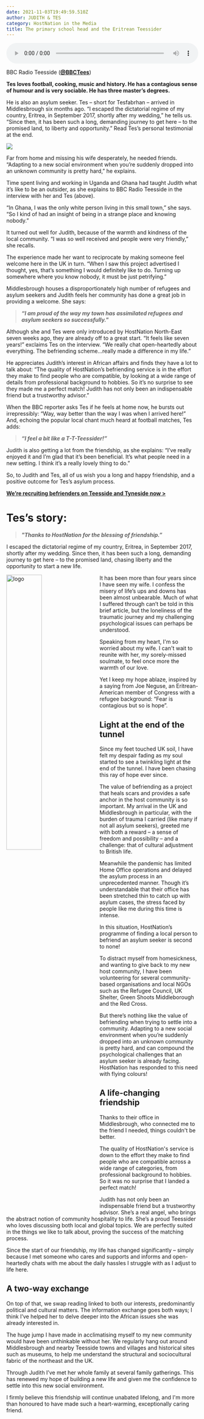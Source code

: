 ```yaml
---
date: 2021-11-03T19:49:59.510Z
author: JUDITH & TES
category: HostNation in the Media
title: The primary school head and the Eritrean Teessider
---
```

<audio controls="controls" style="width: 100%;">
  <source src="https://docs.google.com/uc?export=download&id=1QFvVqQAvUdn8tjxi3IUeleFe_rpBj0Z6">
</audio>

BBC Radio Teesside (**[@BBCTees](https://twitter.com/BBCTees)**)

**Tes loves football, cooking, music and history. He has a contagious sense of humour and is very sociable. He has three master’s degrees.**

He is also an asylum seeker. Tes ­– short for Tesfabrhan – arrived in Middlesbrough six months ago. “I escaped the dictatorial regime of my country, Eritrea, in September 2017, shortly after my wedding,” he tells us. “Since then, it has been such a long, demanding journey to get here – to the promised land, to liberty and opportunity.” Read Tes’s personal testimonial at the end.

![](/assets/judith-and-tes-new.jpg)

Far from home and missing his wife desperately, he needed friends. “Adapting to a new social environment when you’re suddenly dropped into an unknown community is pretty hard,” he explains.  

<!-- end -->

Time spent living and working in Uganda and Ghana had taught Judith what it’s like to be an outsider, as she explains to BBC Radio Teesside in the interview with her and Tes (above).

“In Ghana, I was the only white person living in this small town,” she says. “So I kind of had an insight of being in a strange place and knowing nobody.” 

It turned out well for Judith, because of the warmth and kindness of the local community. “I was so well received and people were very friendly,” she recalls.

The experience made her want to reciprocate by making someone feel welcome here in the UK in turn. “When I saw this project advertised I thought, yes, that’s something I would definitely like to do. Turning up somewhere where you know nobody, it must be just petrifying.”

Middlesbrough houses a disproportionately high number of refugees and asylum seekers and Judith feels her community has done a great job in providing a welcome. She says:

> ***“I am proud of the way my town has assimilated refugees and asylum seekers so successfully."***

Although she and Tes were only introduced by HostNation North-East seven weeks ago, they are already off to a great start. “It feels like seven years!” exclaims Tes on the interview. “We really chat open-heartedly about everything. The befriending scheme…really made a difference in my life.”

He appreciates Judith’s interest in African affairs and finds they have a lot to talk about: “The quality of HostNation’s befriending service is in the effort they make to find people who are compatible, by looking at a wide range of details from professional background to hobbies. So it’s no surprise to see they made me a perfect match! Judith has not only been an indispensable friend but a trustworthy advisor.”

When the BBC reporter asks Tes if he feels at home now, he bursts out irrepressibly: “Way, way better than the way I was when I arrived here!” And, echoing the popular local chant much heard at football matches, Tes adds:

> ***“I feel a bit like a T-T-Teessider!”***

Judith is also getting a lot from the friendship, as she explains: “I’ve really enjoyed it and I’m glad that it’s been beneficial. It’s what people need in a new setting. I think it’s a really lovely thing to do.”

So, to Judith and Tes, all of us wish you a long and happy friendship, and a positive outcome for Tes’s asylum process.

**[We’re recruiting befrienders on Teesside and Tyneside now >](https://www.hostnation.org.uk/befriend)**

# Tes’s story:

> ***"Thanks to HostNation for the blessing of friendship.”***

I escaped the dictatorial regime of my country, Eritrea, in September 2017, shortly after my wedding. Since then, it has been such a long, demanding journey to get here – to the promised land, chasing liberty and the opportunity to start a new life.

<img src="/assets/tes-and-judith-2021-11-22.jpeg" alt="logo" style="width:43%;padding-right:25px;" ALIGN="left" />

It has been more than four years since I have seen my wife. I confess the misery of life’s ups and downs has been almost unbearable. Much of what I suffered through can’t be told in this brief article, but the loneliness of the traumatic journey and my challenging psychological issues can perhaps be understood. 

Speaking from my heart, I'm so worried about my wife. I can't wait to reunite with her, my sorely-missed soulmate, to feel once more the warmth of our love.

Yet I keep my hope ablaze, inspired by a saying from Joe Neguse, an Eritrean-American member of Congress with a refugee background: “Fear is contagious but so is hope”.

## **Light at the end of the tunnel**

Since my feet touched UK soil, I have felt my despair fading as my soul started to see a twinkling light at the end of the tunnel. I have been chasing this ray of hope ever since. 

The value of befriending as a project that heals scars and provides a safe anchor in the host community is so important. My arrival in the UK and Middlesbrough in particular, with the burden of trauma I carried (like many if not all asylum seekers), greeted me with both a reward – a sense of freedom and possibility – and a challenge: that of cultural adjustment to British life.

Meanwhile the pandemic has limited Home Office operations and delayed the asylum process in an unprecedented manner. Though it’s understandable that their office has been stretched thin to catch up with asylum cases, the stress faced by people like me during this time is intense.

In this situation, HostNation’s programme of finding a local person to befriend an asylum seeker is second to none! 

To distract myself from homesickness, and wanting to give back to my new host community, I have been volunteering for several community-based organisations and local NGOs such as the Refugee Council, UK Shelter, Green Shoots Middleborough and the Red Cross.

But there’s nothing like the value of befriending when trying to settle into a community. Adapting to a new social environment when you’re suddenly dropped into an unknown community is pretty hard, and can compound the psychological challenges that an asylum seeker is already facing. HostNation has responded to this need with flying colours!

## A life-changing friendship

Thanks to their office in Middlesbrough, who connected me to the friend I needed, things couldn't be better.

The quality of HostNation's service is down to the effort they make to find people who are compatible across a wide range of categories, from professional background to hobbies. So it was no surprise that I landed a perfect match! 

Judith has not only been an indispensable friend but a trustworthy advisor. She’s a real angel, who brings the abstract notion of community hospitality to life. She’s a proud Teessider who loves discussing both local and global topics. We are perfectly suited in the things we like to talk about, proving the success of the matching process.

Since the start of our friendship, my life has changed significantly – simply because I met someone who cares and supports and informs and open-heartedly chats with me about the daily hassles I struggle with as I adjust to life here.

## A two-way exchange

On top of that, we swap reading linked to both our interests, predominantly political and cultural matters. The information exchange goes both ways; I think I’ve helped her to delve deeper into the African issues she was already interested in.

The huge jump I have made in acclimatising myself to my new community would have been unthinkable without her. We regularly hang out around Middlesbrough and nearby Teesside towns and villages and historical sites such as museums, to help me understand the structural and sociocultural fabric of the northeast and the UK.

Through Judith I’ve met her whole family at several family gatherings. This has renewed my hope of building a new life and given me the confidence to settle into this new social environment.

I firmly believe this friendship will continue unabated lifelong, and I'm more than honoured to have made such a heart-warming, exceptionally caring friend.